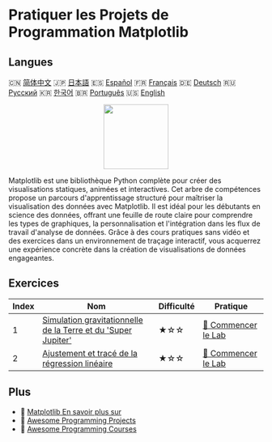 # Pratiquer les Projets de Programmation Matplotlib

## Langues

🇨🇳 [简体中文](README_zh.md) 🇯🇵 [日本語](README_ja.md) 🇪🇸 [Español](README_es.md) 🇫🇷 [Français](README_fr.md) 🇩🇪 [Deutsch](README_de.md) 🇷🇺 [Русский](README_ru.md) 🇰🇷 [한국어](README_ko.md) 🇧🇷 [Português](README_pt.md) 🇺🇸 [English](README.md) 

<div align="center">
<img width="128px" src="https://file.labex.io/path/6PDQ0G40CdCX.png">
</div>

Matplotlib est une bibliothèque Python complète pour créer des visualisations statiques, animées et interactives. Cet arbre de compétences propose un parcours d'apprentissage structuré pour maîtriser la visualisation des données avec Matplotlib. Il est idéal pour les débutants en science des données, offrant une feuille de route claire pour comprendre les types de graphiques, la personnalisation et l'intégration dans les flux de travail d'analyse de données. Grâce à des cours pratiques sans vidéo et des exercices dans un environnement de traçage interactif, vous acquerrez une expérience concrète dans la création de visualisations de données engageantes.

## Exercices

|   Index | Nom                                                                                                                                                      | Difficulté   | Pratique                                                                                                       |
|---------|----------------------------------------------------------------------------------------------------------------------------------------------------------|--------------|----------------------------------------------------------------------------------------------------------------|
|       1 | [Simulation gravitationnelle de la Terre et du 'Super Jupiter'](https://labex.io/fr/courses/project-gravitational-simulation-of-earth-and-super-jupiter) | ★☆☆          | [🚀 Commencer le Lab](https://labex.io/fr/courses/project-gravitational-simulation-of-earth-and-super-jupiter) |
|       2 | [Ajustement et tracé de la régression linéaire](https://labex.io/fr/courses/project-linear-regression-fitting-and-plotting)                              | ★☆☆          | [🚀 Commencer le Lab](https://labex.io/fr/courses/project-linear-regression-fitting-and-plotting)              |

## Plus

- 🔗 [Matplotlib En savoir plus sur](https://labex.io/fr/skilltrees/matplotlib)
- 🔗 [Awesome Programming Projects](https://github.com/labex-labs/awesome-programming-projects)
- 🔗 [Awesome Programming Courses](https://github.com/labex-labs/awesome-programming-courses)

